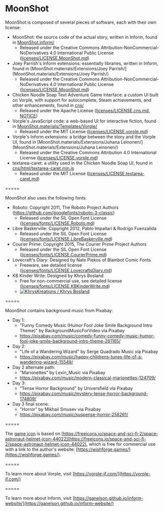 # MoonShot

MoonShot is composed of several pieces of software, each with their own license:

 - MoonShot: the source code of the actual story, written in Inform, found in [MoonShot.inform/](MoonShot.inform/)
   - Released under the Creative Commons Attribution-NonCommercial-NoDerivatives 4.0 International Public License ([licenses/LICENSE.MoonShot.md](licenses/LICENSE.MoonShot.md))
 - Joey Parrish's Inform extensions: essentially libraries, written in Inform, found in [MoonShot.materials/Extensions/Joey Parrish/](MoonShot.materials/Extensions/Joey Parrish/)
   - Released under the Creative Commons Attribution-NonCommercial-NoDerivatives 4.0 International Public License ([licenses/LICENSE.MoonShot.md](licenses/LICENSE.MoonShot.md))
 - Chicken Noodle Soap Text Adventure Game Interface: a custom UI built on Vorple, with support for autocomplete, Steam achievements, and other enhancements, found in [cns/](cns/)
   - Released under the Apache License ([licenses/LICENSE.cns.md](licenses/LICENSE.cns.md), [NOTICE](NOTICE))
 - Vorple's JavaScript code: a web-based UI for interactive fiction, found in [MoonShot.materials/Templates/Vorple/](MoonShot.materials/Templates/Vorple/) 
   - Released under the MIT License ([licenses/LICENSE.vorple.md](licenses/LICENSE.vorple.md))
 - Vorple's Inform extensions: a bridge between the story and the Vorple UI, found in [MoonShot.materials/Extensions/Juhana Leinonen/](MoonShot.materials/Extensions/Juhana Leinonen/) 
   - Released under the Creative Commons Attribution 4.0 International License ([licenses/LICENSE.vorple.md](licenses/LICENSE.vorple.md))
 - textarea-caret: a utility used in the Chicken Noodle Soap UI, found in [cns/html/textarea-caret.min.js](cns/html/textarea-caret.min.js)
   - Released under the MIT License ([licenses/LICENSE.textarea-caret.md](licenses/LICENSE.textarea-caret.md))

=====

MoonShot also uses the following fonts:

 - Roboto: Copyright 2011, The Roboto Project Authors (https://github.com/googlefonts/roboto-3-classic)
   - Released under the SIL Open Font License ([licenses/fonts/LICENSE.Roboto.md](licenses/fonts/LICENSE.Roboto.md))
 - Libre Baskerville: Copyright 2012, Pablo Impallari & Rodrigo Fuenzalida
   - Released under the SIL Open Font License ([licenses/fonts/LICENSE.LibreBaskerville.md](licenses/fonts/LICENSE.LibreBaskerville.md))
 - Courier Prime: Copyright 2015, The Courier Prime Project Authors
   - Released under the SIL Open Font License ([licenses/fonts/LICENSE.CourierPrime.md](licenses/fonts/LICENSE.CourierPrime.md))
 - Lovecraft's Diary: Designed by Nate Piekos of Blambot Comic Fonts
   - Freeware, see detailed license ([licenses/fonts/LICENSE.LovecraftsDiary.md](licenses/fonts/LICENSE.LovecraftsDiary.md))
 - KB Kinder Write: Designed by Khrys Bosland
   - Free for non-commercial use, see detailed license ([licenses/fonts/LICENSE.KBKinderWrite.md](licenses/fonts/LICENSE.KBKinderWrite.md))
   - [![KhrysKreations / Khrys Bosland](https://img.fontspace.co/gallery/160x160/1/6ed0b50b0b0f4c4b89011ee4a20a54ec.png)](https://www.fontspace.com/khryskreations)

=====

MoonShot contains background music from Pixabay:

 - Day 1:
   - "Funny Comedy Music (Humor Fool Joke Smile Background Intro Theme)" by BackgroundMusicForVideo via Pixabay
   - https://pixabay.com/music/comedy-funny-comedy-music-humor-fool-joke-smile-background-intro-theme-261165/
 - Day 2:
   - "Life of a Wandering Wizard" by Serge Quadrado Music via Pixabay
   - https://pixabay.com/music/happy-childrens-tunes-life-of-a-wandering-wizard-15549/
 - Day 2 alternate path:
   - "Marionettes" by Lexin\_Music via Pixabay
   - https://pixabay.com/music/modern-classical-marionettes-124709/
 - Day 3:
   - "Tense Horror Background" by Universfield via Pixabay
   - https://pixabay.com/music/mystery-tense-horror-background-174809/
 - Day 3 final scene:
   - "Horror" by Mikhail Smusev via Pixabay
   - https://pixabay.com/music/suspense-horror-258261/

=====

The [game icon](MoonShot.materials/Icon.png) is based on
[https://freeicons.io/space-and-sci-fi-2/space-astronaut-helmet-icon-44022](https://freeicons.io/space-and-sci-fi-2/space-astronaut-helmet-icon-44022),
which is free for commercial use with a link to the author's website:
[https://wishforge.games/](https://wishforge.games/).

=====

To learn more about Vorple, visit [https://vorple-if.com/](https://vorple-if.com/)

=====

To learn more about Inform, visit [https://ganelson.github.io/inform-website/](https://ganelson.github.io/inform-website/)
